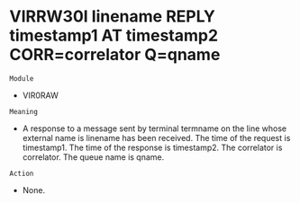 # VIRRW30I linename REPLY timestamp1 AT timestamp2 CORR=correlator Q=qname

`Module`
- VIR0RAW

`Meaning`
- A response to a message sent by terminal termname on the line whose external name is linename has been received. The time of the request is timestamp1. The time of the response is timestamp2. The correlator is correlator. The queue name is qname.

`Action`
- None.

